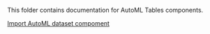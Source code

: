 This folder contains documentation for AutoML Tables components.

[Import AutoML dataset compoment](import_dataset.md)

